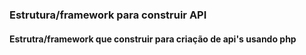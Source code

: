 <h3>Estrutura/framework para construir API</h3>
<h4>Estrutra/framework que construir para criação de api's usando php</h4>
